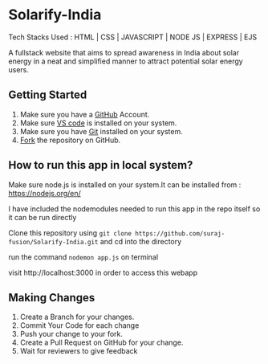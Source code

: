 # Solarify-India

Tech Stacks Used : HTML | CSS | JAVASCRIPT | NODE JS | EXPRESS | EJS 

A fullstack website that aims to spread awareness in India about solar energy in a neat and simplified manner to attract potential solar energy users.

## Getting Started
1. Make sure you have a <a href="https://github.com">GitHub</a> Account.
2. Make sure <a href="https://github.com">VS code</a> is installed on your system.
3. Make sure you have <a href="https://git-scm.com/downloads">Git</a> installed on your system.
4. <a href="https://docs.github.com/en/get-started/quickstart/fork-a-repo">Fork</a> the repository on GitHub.


## How to run this app in local system?

Make sure node.js is installed on your system.It can be installed from : https://nodejs.org/en/

I have included the nodemodules needed to run this app in the repo itself so it can be run directly

Clone this repository using `git clone https://github.com/suraj-fusion/Solarify-India.git` and cd into the directory

run the command `nodemon app.js` on terminal

visit http://localhost:3000 in order to access this webapp





## Making Changes
1. Create a Branch for your changes.
2. Commit Your Code for each  change 
3. Push your change to your fork.
4. Create a Pull Request on GitHub for your change.
5. Wait for reviewers to give feedback
